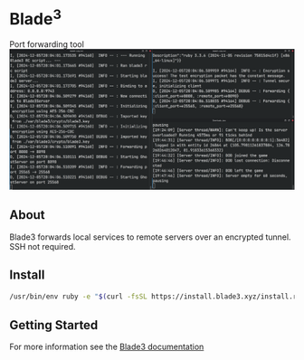 # Blade<sup>3</sup>
Port forwarding tool
![](./demo.png)

## About
Blade3 forwards local services to remote servers over an encrypted tunnel. SSH not required.

## Install
```bash
/usr/bin/env ruby -e "$(curl -fsSL https://install.blade3.xyz/install.rb)"
```
## Getting Started
For more information see the [Blade3 documentation](https://blade3.xyz/docs)